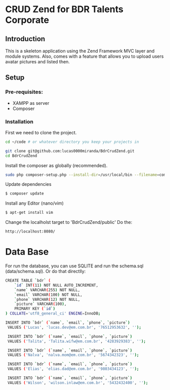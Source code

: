 # CRUD Zend for BDR Talents Corporate

## Introduction

This is a skeleton application using the Zend Framework MVC layer and module
systems. Also, comes with a feature that allows you to upload users avatar pictures and listed then.

## Setup

### Pre-requisites:

* XAMPP as server
* Composer

### Installation

First we need to clone the project.

```bash
cd ~/code # or whatever directory you keep your projects in

git clone git@github.com:lucas0000miranda/BdrCrudZend.git
cd BdrCrudZend
```

Install the composer as globally (recommended).
```bash
sudo php composer-setup.php --install-dir=/usr/local/bin --filename=composer
```
Update dependencies
```bash
$ composer update
```

Install any Editor (nano/vim)
```bash
$ apt-get install vim
```
Change the localholst target to 'BdrCrudZend/public'
Do the:
```bash
http://localhost:8080/
```

# Data Base

For run the database, you can use SQLITE and run the schema.sql (data/schema.sql). Or do that directlly:
```bash
CREATE TABLE `bdr` (
    `id` INT(11) NOT NULL AUTO_INCREMENT,
    `name` VARCHAR(255) NOT NULL,
    `email` VARCHAR(100) NOT NULL,
    `phone` VARCHAR(12) NOT NULL,
    `picture` VARCHAR(100),
    PRIMARY KEY (`id`)
) COLLATE='utf8_general_ci' ENGINE=InnoDB;

INSERT INTO `bdr` (`name`, `email`, `phone`, `picture`)
 VALUES ('Lucas', 'lucas.dev@em.com.br', '76512953632', '');

 INSERT INTO `bdr` (`name`, `email`, `phone`, `picture`)
 VALUES ('Talita', 'Talita.wifw@em.com.br', '4283929383', '');

 INSERT INTO `bdr` (`name`, `email`, `phone`, `picture`)
 VALUES ('Nalva', 'nalva.mom@em.com.br', '5674342323', '');

 INSERT INTO `bdr` (`name`, `email`, `phone`, `picture`)
 VALUES ('Elias', 'elias.dad@em.com.br', '9803434123', '');

 INSERT INTO `bdr` (`name`, `email`, `phone`, `picture`)
 VALUES ('Wilson', 'wilson.inlaw@em.com.br', '5432432400', '');
```

